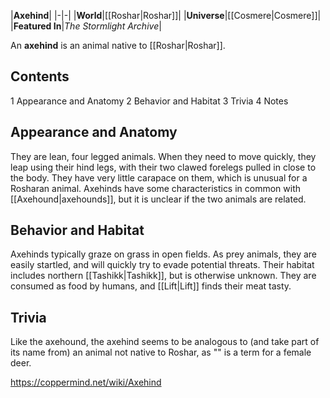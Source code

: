 |**Axehind**|
|-|-|
|**World**|[[Roshar\|Roshar]]|
|**Universe**|[[Cosmere\|Cosmere]]|
|**Featured In**|*The Stormlight Archive*|

An **axehind** is an animal native to [[Roshar\|Roshar]].

## Contents

1 Appearance and Anatomy
2 Behavior and Habitat
3 Trivia
4 Notes


## Appearance and Anatomy
They are lean, four legged animals. When they need to move quickly, they leap using their hind legs, with their two clawed forelegs pulled in close to the body. They have very little carapace on them, which is unusual for a Rosharan animal. Axehinds have some characteristics in common with [[Axehound\|axehounds]], but it is unclear if the two animals are related.

## Behavior and Habitat
Axehinds typically graze on grass in open fields. As prey animals, they are easily startled, and will quickly try to evade potential threats. Their habitat includes northern [[Tashikk\|Tashikk]], but is otherwise unknown.
They are consumed as food by humans, and [[Lift\|Lift]] finds their meat tasty.

## Trivia
Like the axehound, the axehind seems to be analogous to (and take part of its name from) an animal not native to Roshar, as "" is a term for a female deer.


https://coppermind.net/wiki/Axehind
